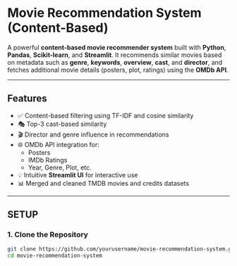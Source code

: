 #  Movie Recommendation System (Content-Based)

A powerful **content-based movie recommender system** built with **Python**, **Pandas**, **Scikit-learn**, and **Streamlit**. It recommends similar movies based on metadata such as **genre**, **keywords**, **overview**, **cast**, and **director**, and fetches additional movie details (posters, plot, ratings) using the **OMDb API**.

---

##  Features

- ✅ Content-based filtering using TF-IDF and cosine similarity
- 🎭 Top-3 cast-based similarity
- 🎬 Director and genre influence in recommendations
- 🌐 OMDb API integration for:
  - Posters
  - IMDb Ratings
  - Year, Genre, Plot, etc.
- 💡 Intuitive **Streamlit UI** for interactive use
- 📊 Merged and cleaned TMDB movies and credits datasets
  


---

##  SETUP 

### 1. Clone the Repository

```bash
git clone https://github.com/yourusername/movie-recommendation-system.git
cd movie-recommendation-system

